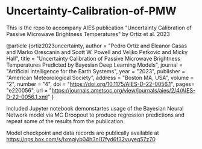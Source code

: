 # Uncertainty-Calibration-of-PMW
This is the repo to accompany AIES publication "Uncertainty Calibration of Passive Microwave Brightness Temperatures" by Ortiz et al. 2023

@article {ortiz2023uncertainty,
      author = "Pedro Ortiz and Eleanor Casas and Marko Orescanin and Scott W. Powell and Veljko Petkovic and Micky Hall",
      title = "Uncertainty Calibration of Passive Microwave Brightness Temperatures Predicted by Bayesian Deep Learning Models",
      journal = "Artificial Intelligence for the Earth Systems",
      year = "2023",
      publisher = "American Meteorological Society",
      address = "Boston MA, USA",
      volume = "2",
      number = "4",
      doi = "https://doi.org/10.1175/AIES-D-22-0056.1",
      pages=      "e220056",
      url = "https://journals.ametsoc.org/view/journals/aies/2/4/AIES-D-22-0056.1.xml"
}


Included Jupyter notebook demonstartes usage of the Bayesian Neural Network model via MC Droopout to produce regression predictions and repeat some of the results from the publication. 

Model checkpoint and data records are publically available at https://nps.box.com/s/lxmgiyb04h3nl17fyd6f32vuyeq57z70


